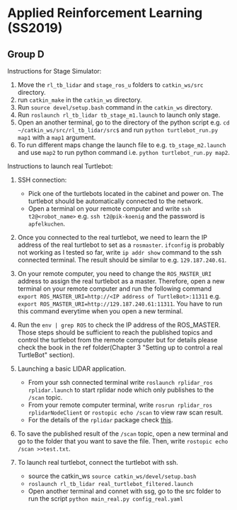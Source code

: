 # Applied Reinforcement Learning (SS2019)
## Group D

Instructions for Stage Simulator:

1. Move the `rl_tb_lidar` and `stage_ros_u` folders to `catkin_ws/src` directory.
2. run `catkin_make` in the `catkin_ws` directory.
3. Run `source devel/setup.bash` command in the `catkin_ws` directory.
4. Run `roslaunch rl_tb_lidar tb_stage_m1.launch` to launch only stage.
5. Open an another terminal, go to the directory of the python script e.g. `cd ~/catkin_ws/src/rl_tb_lidar/src$` and run `python turtlebot_run.py map1` with a `map1` argument.
6. To run different maps change the launch file to e.g. `tb_stage_m2.launch` and use `map2` to run python command i.e. `python turtlebot_run.py map2`.

Instructions to launch real Turtlebot:


1. SSH connection: 
    * Pick one of the turtlebots located in the cabinet and power on. The turtlebot should be automatically connected to the network.
    * Open a terminal on your remote computer and write  `ssh t2@<robot_name>` e.g. `ssh t2@pik-koenig` and the password is `apfelkuchen`.
2. Once you connected to the real turtlebot, we need to learn the IP address of the real turtlebot to set as a `rosmaster`. `ifconfig` is probably not working as I tested so far, write `ip addr show` command to the ssh connected terminal. The result should be similar to e.g. `129.187.240.61`.
3. On your remote computer, you need to change the `ROS_MASTER_URI` address to assign the real turtlebot as a master. Therefore, open a new terminal on your remote computer and run the following command `export ROS_MASTER_URI=http://<IP address of TurtleBot>:11311` e.g. `export ROS_MASTER_URI=http://129.187.240.61:11311`. You have to run this command everytime when you open a new terminal.
4. Run the `env | grep ROS` to check the IP address of the ROS_MASTER. Those steps should be sufficient to reach the published topics and control the turtlebot from the remote computer but for details please check the book in the ref folder(Chapter 3 "Setting up to control a real TurtleBot" section).
5. Launching a basic LIDAR application.
    * From your ssh connected terminal write `roslaunch rplidar_ros rplidar.launch` to start rplidar node which only publishes to the `/scan` topic.
    * From your remote computer terminal, write `rosrun rplidar_ros rplidarNodeClient` or `rostopic echo /scan` to view raw scan result.
    * For the details of the `rplidar` package check [this](http://wiki.ros.org/rplidar).
6. To save the published result of the `/scan` topic, open a new terminal and go to the folder that you want to save the file. Then, write `rostopic echo /scan >>test.txt`.

7. To launch real turtlebot, connect the turtlebot with ssh.
    *  source the catkin_ws `source catkin_ws/devel/setup.bash` 
    * `roslaunch rl_tb_lidar real_turtlebot_filtered.launch`  
    * Open another terminal and connet with ssg, go to the src folder to run the script `python main_real.py config_real.yaml`  
